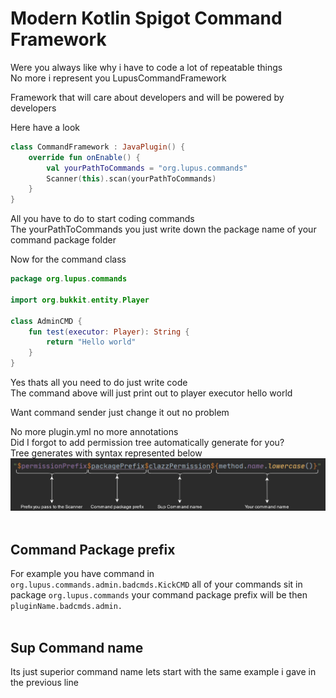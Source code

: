 # Modern Kotlin Spigot Command Framework  
Were you always like why i have to code a lot of repeatable things  
No more i represent you LupusCommandFramework  

Framework that will care about developers and will be powered by developers  

Here have a look  
```kotlin
class CommandFramework : JavaPlugin() {
	override fun onEnable() {
        val yourPathToCommands = "org.lupus.commands"
		Scanner(this).scan(yourPathToCommands)
	}
}
```
All you have to do to start coding commands  
The yourPathToCommands you just write down the package name of your command package folder  

Now for the command class  
```kotlin
package org.lupus.commands

import org.bukkit.entity.Player

class AdminCMD {
    fun test(executor: Player): String {
        return "Hello world"
    }
}
```
Yes thats all you need to do just write code  
The command above will just print out to player executor hello world  

Want command sender just change it out no problem  

No more plugin.yml no more annotations  
Did I forgot to add permission tree automatically generate for you?  
Tree generates with syntax represented below  
<img src='./images/PermExpl.png' width="512"/>  <br/><br/>

## Command Package prefix
For example you have command in `org.lupus.commands.admin.badcmds.KickCMD` all of your commands sit in package `org.lupus.commands` your command package prefix will be then `pluginName.badcmds.admin.`<br/><br/>

## Sup Command name <br/>
Its just superior command name lets start with the same example i gave in the previous line